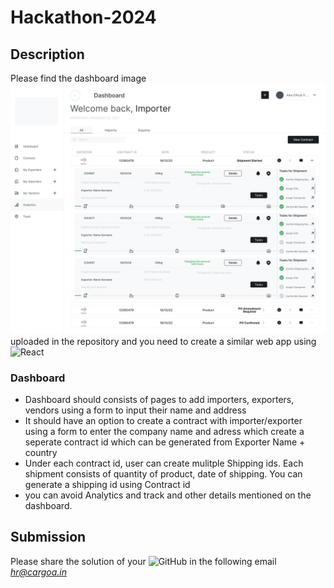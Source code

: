# Hackathon-2024

## Description 
Please find the dashboard image ![Dashboard](https://github.com/cargoa-in/Hackathon-2024/blob/e75b15b74769e553b2142853164559a12fb66f43/Dashboard.png) uploaded in the repository and you need to create a similar web app using ![React](https://img.shields.io/badge/react-%2320232a.svg?style=for-the-badge&logo=react&logoColor=%2361DAFB) 
### Dashboard
- Dashboard should consists of pages to add importers, exporters, vendors using a form to input their name and address
- It should have an option to create a contract with importer/exporter using a form to enter the company name and adress which create a seperate contract id which can be generated from Exporter Name + country 
- Under each contract id, user can create mulitple Shipping ids. Each shipment consists of quantity of product, date of shipping. You can generate a shipping id using Contract id
- you can avoid Analytics and track and other details mentioned on the dashboard.

## Submission
Please share the solution of your ![GitHub](https://img.shields.io/badge/github-%23121011.svg?style=for-the-badge&logo=github&logoColor=white) in the following email *hr@cargoa.in*
